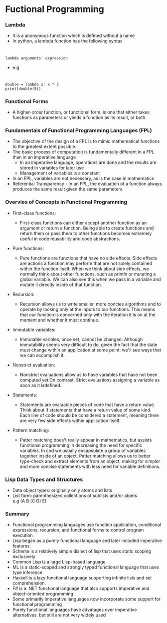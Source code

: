 # Fuctional Programming
### Lambda
* It is a anonymous function which is defined without a name
* In python, a lambda function has the following syntax
#
    lambda arguments: expression
* e.g
#
    double = lambda x: x * 2
    print(double(5))
    
### Functional Forms
* A higher-order function, or functional form, is one that either takes functions as parameters or yields a function as its result, or both.

### Fundamentals of Functional Programming Languages (FPL)
* The objective of the design of a FPL is to mimic mathematical functions to the greatest extent possible.
* The basic process of computation is fundamentally different in a FPL than in an imperative language
  * In an imperative language, operations are done and the results are stored in variables for later use
  * Management of variables is a constant
* In an FPL, variables are not necessary, as is the case in mathematics
* Referential Transparency - In an FPL, the evaluation of a function always produces the same result given the same parameters.

### Overvies of Concepts in Functional Programming
* First-class functions:
  * First-class functions can either accept another function as an argument or return a function. Being able to create functions and return them or pass them to other functions becomes extremely useful in code reusability and code abstractions.

* Pure functions:
  * Pure functions are functions that have no side effects. Side effects are actions a function may perform that are not solely contained within the function itself. When we think about side effects, we normally think about other functions, such as println or mutating a global variable. We can also see this when we pass in a variable and mutate it directly inside of that function.
  
* Recursion:
  * Recursion allows us to write smaller, more concies algorithms and to operate by looking only at the inputs to our functions. This means that our function is concerned only with the iteration it is on at the mement and whether it must continue.
  
* Immutable variables:
  * Immutable varibles, once set, cannot be changed. Although immutability seems very difficult to do, given the fact that the state must change within an application at some point, we'll see ways that we can accomplish it.
  
* Nonstrict evaluation:
  * Nonstrict evaluations allow us to have variables that have not been computed yet.On contrast, Strict evaluations assigning a variable as soon as it isdefined.
  
* Statements:
  * Statements are evaluable pieces of code that have a return value. Think about if statements that have a return value of some kind. Each line of code should be considered a statement, meaning there are very few side effects within application itself.
  
* Pattern matching:
  * Patter matching does't really appear in mathematics, but assists functional programming in decreasing the need for specific variables. In cod we usually encapsulate a group of variables together inside of an object. Patter matching allows us to better type-check and extract elements from an object, making for simpler and more concise statements with less need for variable definitions.

### Lisp Data Types and Structures
* Data object types: originally only atoms and lists
* List form: parenthesized collections of sublists and/or atoms  
  e.g (A B (C D) E)


### Summary
* Functional programming languages use function application, conditional expressions, recursion, and functional forms to control program execution.
* Lisp began as a purely functional language and later included imperative features.
* Scheme is a relatively simple dialect of lisp that uses static scoping exclusively
* Common Lisp is a large Lisp-based language
* ML is a static-scoped and strongly typed functional language that uses type inference.
* Haskell is a lazy functional language supporting infinite lists and set comprehension.
* F# is a .NET functional language that also supports imperative and object-oriented programming
* Some primarily imperative languages now incorporate some support for functional programming
* Purely functional languages have advatages over imperative alternatives, but still are not very widely used
